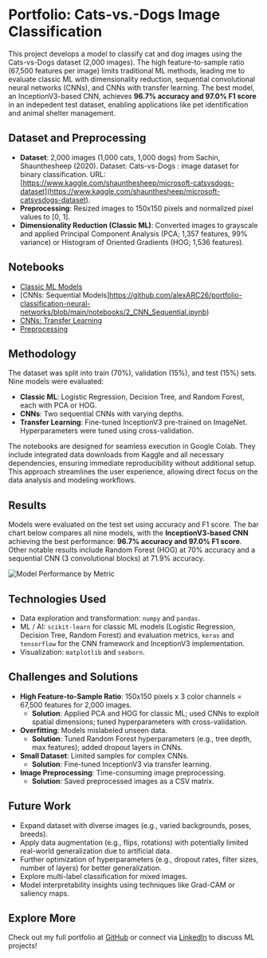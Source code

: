 # Portfolio: Cats-vs.-Dogs Image Classification
This project develops a model to classify cat and dog images using the Cats-vs-Dogs dataset (2,000 images). The high feature-to-sample ratio (67,500 features per image) limits traditional ML methods, leading me to evaluate classic ML with dimensionality reduction, sequential convolutional neural networks (CNNs), and CNNs with transfer learning. The best model, an InceptionV3-based CNN, achieves **96.7% accuracy and 97.0% F1 score** in an indepedent test dataset, enabling applications like pet identification and animal shelter management.

## Dataset and Preprocessing
- **Dataset**: 2,000 images (1,000 cats, 1,000 dogs) from Sachin, Shaunthesheep (2020). Dataset: Cats-vs-Dogs : image dataset for binary classification. URL: [https://www.kaggle.com/shaunthesheep/microsoft-catsvsdogs-dataset](https://www.kaggle.com/shaunthesheep/microsoft-catsvsdogs-dataset).
- **Preprocessing**: Resized images to 150x150 pixels and normalized pixel values to [0, 1].
- **Dimensionality Reduction (Classic ML)**: Converted images to grayscale and applied Principal Component Analysis (PCA; 1,357 features, 99% variance) or Histogram of Oriented Gradients (HOG; 1,536 features).

## Notebooks
- [Classic ML Models](https://github.com/alexARC26/portfolio-classification-neural-networks/blob/main/notebooks/1_Classic_ML_Models.ipynb)
- [CNNs: Sequential Models]https://github.com/alexARC26/portfolio-classification-neural-networks/blob/main/notebooks/2_CNN_Sequential.ipynb)
- [CNNs: Transfer Learning](https://github.com/alexARC26/portfolio-classification-neural-networks/blob/main/notebooks/3_CNN_TransferLearning.ipynb)
- [Preprocessing](https://github.com/alexARC26/portfolio-classification-neural-networks/blob/main/utils/Preprocessing.ipynb)

## Methodology
The dataset was split into train (70%), validation (15%), and test (15%) sets. Nine models were evaluated:
- **Classic ML**: Logistic Regression, Decision Tree, and Random Forest, each with PCA or HOG.
- **CNNs**: Two sequential CNNs with varying depths.
- **Transfer Learning**: Fine-tuned InceptionV3 pre-trained on ImageNet.
Hyperparameters were tuned using cross-validation.

The notebooks are designed for seamless execution in Google Colab. They include integrated data downloads from Kaggle and all necessary dependencies, ensuring immediate reproducibility without additional setup. This approach streamlines the user experience, allowing direct focus on the data analysis and modeling workflows.

## Results
Models were evaluated on the test set using accuracy and F1 score. The bar chart below compares all nine models, with the **InceptionV3-based CNN** achieving the best performance: **96.7% accuracy and 97.0% F1 score**. Other notable results include Random Forest (HOG) at 70% accuracy and a sequential CNN (3 convolutional blocks) at 71.9% accuracy.

![Model Performance by Metric](https://raw.githubusercontent.com/alexARC26/portfolio-classification-neural-networks/images/Results_Summary.png)

## Technologies Used
- Data exploration and transformation: `numpy` and `pandas`.
- ML / AI: `scikit-learn` for classic ML models (Logistic Regression, Decision Tree, Random Forest) and evaluation metrics, `keras` and `tensorflow` for the CNN framework and InceptionV3 implementation.
- Visualization: `matplotlib` and `seaborn`.

## Challenges and Solutions
- **High Feature-to-Sample Ratio**: 150x150 pixels x 3 color channels = 67,500 features for 2,000 images.
  - **Solution**: Applied PCA and HOG for classic ML; used CNNs to exploit spatial dimensions; tuned hyperparameters with cross-validation.
- **Overfitting**: Models mislabeled unseen data.
  - **Solution**: Tuned Random Forest hyperparameters (e.g., tree depth, max features); added dropout layers in CNNs.
- **Small Dataset**: Limited samples for complex CNNs.
  - **Solution**: Fine-tuned InceptionV3 via transfer learning.
- **Image Preprocessing**: Time-consuming image preprocessing.
  - **Solution**: Saved preprocessed images as a CSV matrix.

## Future Work
- Expand dataset with diverse images (e.g., varied backgrounds, poses, breeds).
- Apply data augmentation (e.g., flips, rotations) with potentially limited real-world generalization due to artificial data.
- Further optimization of hyperparameters (e.g., dropout rates, filter sizes, number of layers) for better generalization.
- Explore multi-label classification for mixed images.
- Model interpretability insights using techniques like Grad-CAM or saliency maps.

## Explore More
Check out my full portfolio at [GitHub](https://github.com/alexARC26) or connect via [LinkedIn](https://www.linkedin.com/in/alejandro-rodr%C3%ADguez-collado-a3456b17a) to discuss ML projects!